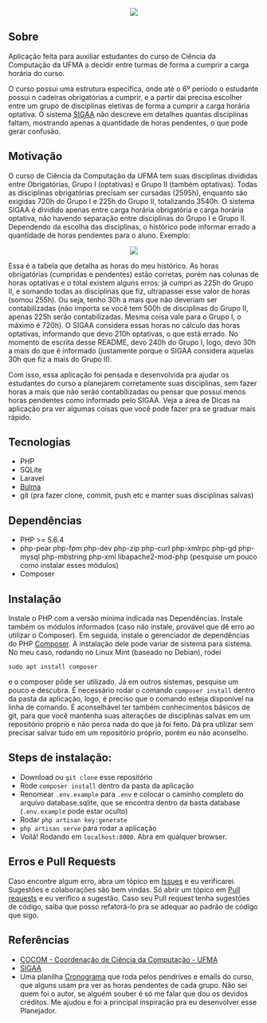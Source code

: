 <p align="center">
    <img src="https://raw.githubusercontent.com/jorgimello/planejador-cp-ufma/master/public/img/logo1.png">
</p>

## Sobre

Aplicação feita para auxiliar estudantes do curso de Ciência da Computação da UFMA a decidir entre turmas de forma a cumprir a carga horária do curso.

O curso possui uma estrutura específica, onde até o 6º período o estudante possui n cadeiras obrigatórias a cumprir, e a partir daí precisa escolher entre um grupo de disciplinas eletivas de forma a cumprir a carga horária optativa. O sistema [SIGAA](https://sigaa.ufma.br) não descreve em detalhes quantas disciplinas faltam, mostrando apenas a quantidade de horas pendentes, o que pode gerar confusão.

## Motivação

O curso de Ciência da Computação da UFMA tem suas disciplinas divididas entre Obrigatórias, Grupo I (optativas) e Grupo II (também optativas). Todas as disciplinas obrigatórias precisam ser cursadas (2595h), enquanto são exigidas 720h do Grupo I e 225h do Grupo II, totalizando 3540h. O sistema SIGAA é dividido apenas entre carga horária obrigatória e carga horária optativa, não havendo separação entre disciplinas do Grupo I e Grupo II. Dependendo da escolha das disciplinas, o histórico pode informar errado a quantidade de horas pendentes para o aluno. Exemplo:

<p align="center">
    <img src="https://raw.githubusercontent.com/jorgimello/planejador-cp-ufma/master/imgs/horas.png">
</p>

Essa é a tabela que detalha as horas do meu histórico. As horas obrigatórias (cumpridas e pendentes) estão corretas, porém nas colunas de horas optativas e o total existem alguns erros: já cumpri as 225h do Grupo II, e somando todas as disciplinas que fiz, ultrapassei esse valor de horas (somou 255h). Ou seja, tenho 30h a mais que não deveriam ser contabilizadas (não importa se você tem 500h de disciplinas do Grupo II, apenas 225h serão contabilizadas. Mesma coisa vale para o Grupo I, o máximo é 720h). O SIGAA considera essas horas no cálculo das horas optativas, informando que devo 210h optativas, o que está errado. No momento de escrita desse README, devo 240h do Grupo I, logo, devo 30h a mais do que é informado (justamente porque o SIGAA considera aquelas 30h que fiz a mais do Grupo II). 

Com isso, essa aplicação foi pensada e desenvolvida pra ajudar os estudantes do curso a planejarem corretamente suas disciplinas, sem fazer horas a mais que não serão contabilizadas ou pensar que possui menos horas pendentes como informado pelo SIGAA. Veja a área de Dicas na aplicação pra ver algumas coisas que você pode fazer pra se graduar mais rápido.

## Tecnologias
- PHP
- SQLite
- Laravel
- [Bulma](https://bulma.io/)
- git (pra fazer clone, commit, push etc e manter suas disciplinas salvas)

## Dependências
- PHP >= 5.6.4
- php-pear php-fpm php-dev php-zip php-curl php-xmlrpc php-gd php-mysql php-mbstring php-xml libapache2-mod-php (pesquise um pouco como instalar esses módulos)
- Composer

## Instalação
Instale o PHP com a versão mínima indicada nas Dependências. Instale também os módulos informados (caso não instale, provável que dê erro ao utilizar o Composer).
Em seguida, instale o gerenciador de dependências do PHP [Composer](https://getcomposer.org/). A instalação dele pode variar de sistema para sistema. No meu caso, rodando no Linux Mint (baseado no Debian), rodei
```
sudo apt install composer
```
e o composer pôde ser utilizado. Já em outros sistemas, pesquise um pouco e descubra. É necessário rodar o comando ```composer install``` dentro da pasta da aplicação, logo, é preciso que o comando esteja disponível na linha de comando.
É aconselhável ter também conhecimentos básicos de git, para que você mantenha suas alterações de disciplinas salvas em um repositório próprio e não perca nada do que já foi feito. Dá pra utilizar sem precisar salvar tudo em um repositório próprio, porém eu não aconselho.

## Steps de instalação:
- Download ou ```git clone``` esse repositório
- Rode ```composer install``` dentro da pasta da aplicação
- Renomear ```.env.example``` para ```.env``` e colocar o caminho completo do arquivo database.sqlite, que se encontra dentro da basta database (```.env.example``` pode estar oculto)
- Rodar ```php artisan key:generate```
- ```php artisan serve``` para rodar a aplicação
- Voilá! Rodando em ```localhost:8000```. Abra em qualquer browser.

## Erros e Pull Requests
Caso encontre algum erro, abra um tópico em [Issues](https://github.com/jorgimello/planejador-cp-ufma/issues) e eu verificarei. 
Sugestões e colaborações são bem vindas. Só abrir um tópico em [Pull requests](https://github.com/jorgimello/planejador-cp-ufma/pulls) e eu verifico a sugestão. Caso seu Pull request tenha sugestões de código, saiba que posso refatorá-lo pra se adequar ao padrão de código que sigo.

## Referências
- [COCOM - Coordenação de Ciência da Computação - UFMA](http://www.deinf.ufma.br/cocom/site/)
- [SIGAA](https://sigaa.ufma.br)
- Uma planilha [Cronograma](https://www.dropbox.com/s/o3acew4zcwwxzu4/Cronograma%20-%20Ci%C3%AAncia%20da%20Computa%C3%A7%C3%A3o.xlsx?dl=0) que roda pelos pendrives e emails do curso, que alguns usam pra ver as horas pendentes de cada grupo. Não sei quem foi o autor, se alguém souber é só me falar que dou os devidos créditos. Me ajudou e foi a principal inspiração pra eu desenvolver esse Planejador.
